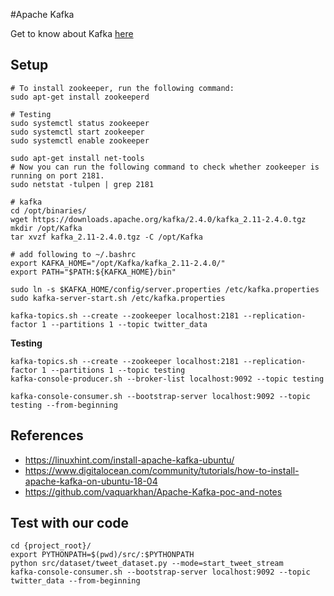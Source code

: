 #Apache Kafka

Get to know about Kafka [here](https://intellipaat.com/blog/what-is-apache-kafka/)

## Setup
```
# To install zookeeper, run the following command:
sudo apt-get install zookeeperd

# Testing
sudo systemctl status zookeeper
sudo systemctl start zookeeper
sudo systemctl enable zookeeper

sudo apt-get install net-tools
# Now you can run the following command to check whether zookeeper is running on port 2181.
sudo netstat -tulpen | grep 2181

# kafka
cd /opt/binaries/
wget https://downloads.apache.org/kafka/2.4.0/kafka_2.11-2.4.0.tgz
mkdir /opt/Kafka
tar xvzf kafka_2.11-2.4.0.tgz -C /opt/Kafka
```
```
# add following to ~/.bashrc
export KAFKA_HOME="/opt/Kafka/kafka_2.11-2.4.0/"
export PATH="$PATH:${KAFKA_HOME}/bin"

sudo ln -s $KAFKA_HOME/config/server.properties /etc/kafka.properties
sudo kafka-server-start.sh /etc/kafka.properties

kafka-topics.sh --create --zookeeper localhost:2181 --replication-factor 1 --partitions 1 --topic twitter_data

```

**Testing**

```
kafka-topics.sh --create --zookeeper localhost:2181 --replication-factor 1 --partitions 1 --topic testing
kafka-console-producer.sh --broker-list localhost:9092 --topic testing

kafka-console-consumer.sh --bootstrap-server localhost:9092 --topic testing --from-beginning
```

## References
- https://linuxhint.com/install-apache-kafka-ubuntu/
- https://www.digitalocean.com/community/tutorials/how-to-install-apache-kafka-on-ubuntu-18-04
- https://github.com/vaquarkhan/Apache-Kafka-poc-and-notes

## Test with our code
```
cd {project_root}/ 
export PYTHONPATH=$(pwd)/src/:$PYTHONPATH
python src/dataset/tweet_dataset.py --mode=start_tweet_stream
kafka-console-consumer.sh --bootstrap-server localhost:9092 --topic twitter_data --from-beginning
```
